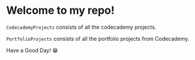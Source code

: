 # Welcome to my repo!

`CodecademyProjects` consists of all the codecademy projects.

`PortfolioProjects` consists of all the portfolio projects from Codecademy.

Have a Good Day! :grin: